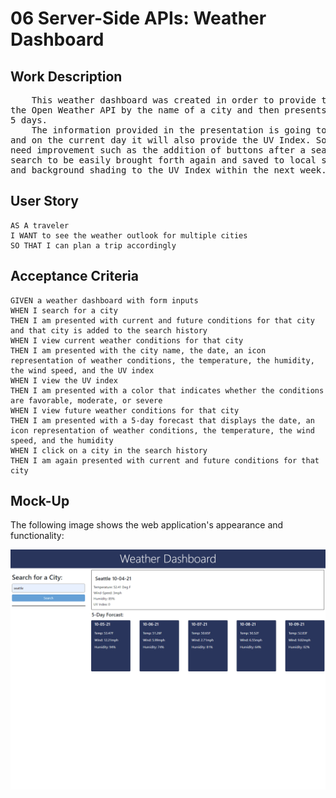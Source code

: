 # 06 Server-Side APIs: Weather Dashboard

## Work Description

<pre>
    This weather dashboard was created in order to provide the user with fast weather information. It uses
the Open Weather API by the name of a city and then presents the current day forecast along with the next
5 days. 
    The information provided in the presentation is going to include the temperature, wind speed, humidity
and on the current day it will also provide the UV Index. Some of the aspects of this weather dashboard do
need improvement such as the addition of buttons after a search call is made that will allow a prior city
search to be easily brought forth again and saved to local storage. I also plan to add the proper icons
and background shading to the UV Index within the next week. 
</pre>

## User Story

```
AS A traveler
I WANT to see the weather outlook for multiple cities
SO THAT I can plan a trip accordingly
```

## Acceptance Criteria

```
GIVEN a weather dashboard with form inputs
WHEN I search for a city
THEN I am presented with current and future conditions for that city and that city is added to the search history
WHEN I view current weather conditions for that city
THEN I am presented with the city name, the date, an icon representation of weather conditions, the temperature, the humidity, the wind speed, and the UV index
WHEN I view the UV index
THEN I am presented with a color that indicates whether the conditions are favorable, moderate, or severe
WHEN I view future weather conditions for that city
THEN I am presented with a 5-day forecast that displays the date, an icon representation of weather conditions, the temperature, the wind speed, and the humidity
WHEN I click on a city in the search history
THEN I am again presented with current and future conditions for that city
```

## Mock-Up

The following image shows the web application's appearance and functionality:

![The weather app includes a search option, and a five-day forecast and current weather conditions for Seattle.](./Assets/Screenshot.png)


